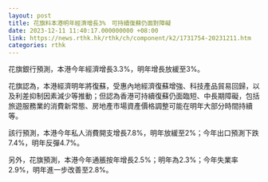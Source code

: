 ```yaml
---
layout: post
title: 花旗料本港明年經濟增長3%　可持續復蘇仍面對障礙
date: 2023-12-11 11:40:17.000000000 +08:00
link: https://news.rthk.hk/rthk/ch/component/k2/1731754-20231211.htm
categories: rthk
---
```


花旗銀行預測，本港今年經濟增長3.3%，明年增長放緩至3%。

花旗認為，本港經濟明年將復蘇，受惠內地經濟復蘇增強、科技產品貿易回歸，以及利差抑制因素減少等推動；但認為香港可持續復蘇仍面臨短、中長期障礙，包括旅遊服務業的消費新常態、房地產市場資產價格調整可能在明年大部分時間持續等。

該行預測，本港今年私人消費開支增長7.8%，明年放緩至2%；今年出口預測下跌7.4%，明年反彈4.7%。

另外，花旗預測，本港今年通脹按年增長2.5%；明年為2.3%；今年失業率2.9%，明年進一步改善至2.8%。
